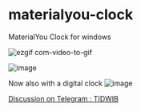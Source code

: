 # materialyou-clock
 MaterialYou Clock for windows

![ezgif com-video-to-gif](https://user-images.githubusercontent.com/68902530/235847006-56889d3c-1ef9-4acb-940d-d51720bf9ca7.gif)

![image](https://user-images.githubusercontent.com/68902530/235762836-d0e30f26-7650-4164-a381-d3230b84e050.png)

Now also with a digital clock
![image](https://user-images.githubusercontent.com/68902530/236023186-e7117585-f819-42cc-a570-06497b005ec0.png)

[Discussion on Telegram : TIDWIB](https://t.me/tidwib)
